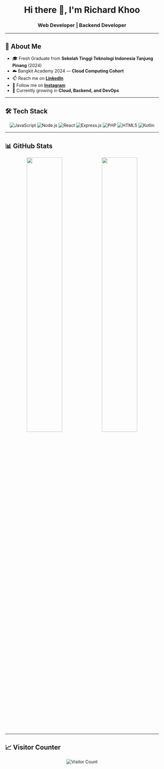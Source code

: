 <h1 align="center">Hi there 👋, I'm Richard Khoo</h1>
<h3 align="center">Web Developer | Backend Developer</h3>

---

## 🚀 About Me

- 🎓 Fresh Graduate from **Sekolah Tinggi Teknologi Indonesia Tanjung Pinang** (2024)  
- ☁️ Bangkit Academy 2024 — **Cloud Computing Cohort**
- 📫 Reach me on [**LinkedIn**](https://linkedin.com/in/catkoo)
- 📸 Follow me on [**Instagram**](https://instagram.com/catkoo_)
- 🌱 Currently growing in **Cloud, Backend, and DevOps**

---

## 🛠️ Tech Stack

<div align="center">
  
![JavaScript](https://img.shields.io/badge/-JavaScript-181717?style=flat&logo=javascript)
![Node.js](https://img.shields.io/badge/-Node.js-339933?style=flat&logo=node.js&logoColor=white)
![React](https://img.shields.io/badge/-React-61DAFB?style=flat&logo=react&logoColor=black)
![Express.js](https://img.shields.io/badge/-Express-000000?style=flat&logo=express&logoColor=white)
![PHP](https://img.shields.io/badge/-PHP-777BB4?style=flat&logo=php&logoColor=white)
![HTML5](https://img.shields.io/badge/-HTML5-E34F26?style=flat&logo=html5&logoColor=white)
![Kotlin](https://img.shields.io/badge/-Kotlin-7F52FF?style=flat&logo=kotlin&logoColor=white)


</div>

---

## 📊 GitHub Stats

<p align="center">
  <img width="48%" src="https://github-readme-stats.vercel.app/api?username=Catkoo&show_icons=true&theme=algolia&hide_border=true" />
  <img width="48%" src="https://github-readme-stats.vercel.app/api/top-langs/?username=Catkoo&layout=compact&theme=algolia&hide_border=true"/>
</p>

---

## 📈 Visitor Counter

<p align="center">
  <img src="https://api.countapi.xyz/hit/github.com-catkoo/visits?style=flat-square&label=Visitors&color=0E75B6" alt="Visitor Count"/>
</p>
